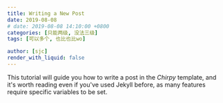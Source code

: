 ```yaml
---
title: Writing a New Post
date: 2019-08-08
# date: 2019-08-08 14:10:00 +0800
categories: [只能两级, 没法三级]
tags: [可以多个, 也比也比wo]

author: [sjc]
render_with_liquid: false
---
```


This tutorial will guide you how to write a post in the _Chirpy_ template, and it's worth reading even if you've used Jekyll before, as many features require specific variables to be set.
